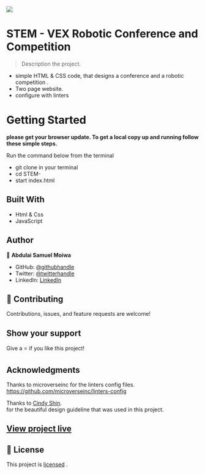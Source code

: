 ![](https://img.shields.io/badge/Microverse-blueviolet)

# STEM - VEX Robotic Conference  and Competition

> Description the project.
- simple HTML & CSS code, that designs a conference and a robotic competition .
- Two page website.
- configure with linters 

# Getting Started

**please get your browser update. To get a local copy up and running follow these simple steps.**

Run the command below from the terminal

- git clone in your terminal
- cd STEM-
- start index.html

## Built With

- Html & Css
- JavaScript

## Author

👤 **Abdulai Samuel Moiwa**

- GitHub: [@githubhandle](https://github.com/samuelmoiwa)
- Twitter: [@twitterhandle](https://twitter.com/samuelmoiwa)
- LinkedIn: [LinkedIn](https://www.linkedin.com/in/ing-abdulai-samuel-moiwa-726340142/)
 

## 🤝 Contributing

Contributions, issues, and feature requests are welcome!

## Show your support

Give a ⭐️ if you like this project!

## Acknowledgments

Thanks to microverseinc for the linters config files.
https://github.com/microverseinc/linters-config <br>

Thanks to [Cindy Shin](https://www.behance.net/adagio07). <br>
for the beautiful design guideline that was used in this project.

## [View project live](https://samuelmoiwa.github.io/STEM-/)

## 📝 License

This project is 
[licensed](https://github.com/samuelmoiwa/Microverse-Student-Profile-grid/blob/profile_mobile_design/MIT.md) .
